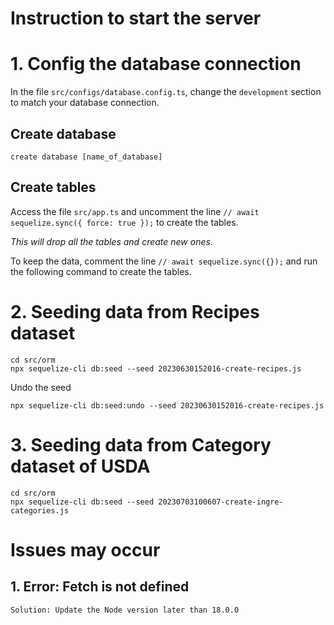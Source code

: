 # Instruction to start the server

# 1. Config the database connection

In the file `src/configs/database.config.ts`, change the `development` section to match your database connection.

## Create database

```
create database [name_of_database]
```

## Create tables

Access the file `src/app.ts` and uncomment the line `// await sequelize.sync({ force: true });` to create the tables.

_This will drop all the tables and create new ones._

To keep the data, comment the line `// await sequelize.sync({});` and run the following command to create the tables.

# 2. Seeding data from Recipes dataset

```
cd src/orm
npx sequelize-cli db:seed --seed 20230630152016-create-recipes.js
```

Undo the seed

```
npx sequelize-cli db:seed:undo --seed 20230630152016-create-recipes.js
```

# 3. Seeding data from Category dataset of USDA

```
cd src/orm
npx sequelize-cli db:seed --seed 20230703100607-create-ingre-categories.js
```

# Issues may occur

## 1. Error: Fetch is not defined

    Solution: Update the Node version later than 18.0.0
